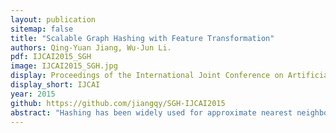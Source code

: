 ```yaml
---
layout: publication
sitemap: false
title: "Scalable Graph Hashing with Feature Transformation"
authors: Qing-Yuan Jiang, Wu-Jun Li.
pdf: IJCAI2015_SGH
image: IJCAI2015_SGH.jpg
display: Proceedings of the International Joint Conference on Artificial Intelligence
display_short: IJCAI
year: 2015
github: https://github.com/jiangqy/SGH-IJCAI2015
abstract: "Hashing has been widely used for approximate nearest neighbor (ANN) search in big data applications because of its low storage cost and fast retrieval speed. The goal of hashing is to map the data points from the original space into a binary-code space where the similarity (neighborhood structure) in the original space is preserved. By directly exploiting the similarity to guide the hashing code learning procedure, graph hashing has attracted much attention. However, most existing graph hashing methods cannot achieve satisfactory performance in real applications due to the high complexity for graph modeling. In this paper, we propose a novel method, called scalable graph hashing with feature transformation (SGH), for large-scale graph hashing. Through feature transformation, we can effectively approximate the whole graph without explicitly computing the similarity graph matrix, based on which a sequential learning method is proposed to learn the hash functions in a bit-wise manner. Experiments on two datasets with one million data points show that our SGH method can outperform the state-of-the-art methods in terms of both accuracy and scalability"
---
```

